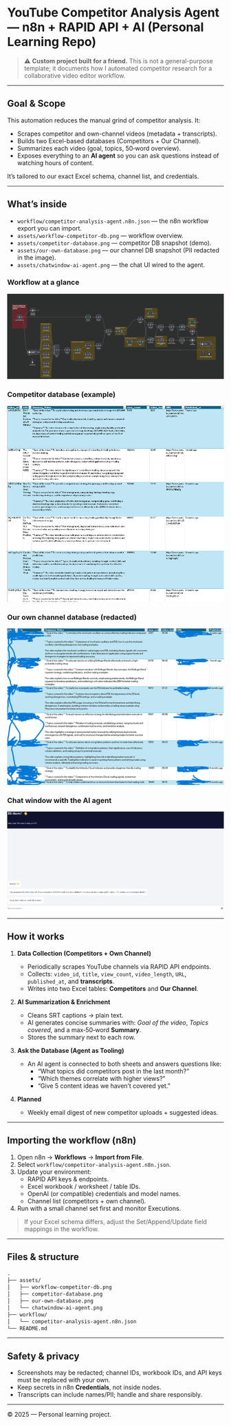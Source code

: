 # YouTube Competitor Analysis Agent — n8n + RAPID API + AI (Personal Learning Repo)

> ⚠️ **Custom project built for a friend.** This is not a general-purpose template; it documents how I automated competitor research for a collaborative video editor workflow.

---

## Goal & Scope

This automation reduces the manual grind of competitor analysis. It:
- Scrapes competitor and own-channel videos (metadata + transcripts).
- Builds two Excel-based databases (Competitors + Our Channel).
- Summarizes each video (goal, topics, 50‑word overview).
- Exposes everything to an **AI agent** so you can ask questions instead of watching hours of content.

It’s tailored to our exact Excel schema, channel list, and credentials.

---

## What’s inside

- `workflow/competitor-analysis-agent.n8n.json` — the n8n workflow export you can import.
- `assets/workflow-competitor-db.png` — workflow overview.
- `assets/competitor-database.png` — competitor DB snapshot (demo).
- `assets/our-own-database.png` — our channel DB snapshot (PII redacted in the image).
- `assets/chatwindow-ai-agent.png` — the chat UI wired to the agent.

### Workflow at a glance
![Workflow overview](Workflow-competitor-db.png)

### Competitor database (example)
![Competitor database](Competitor-database.png)

### Our own channel database (redacted)
![Our DB (redacted)](Our-own-database.png)

### Chat window with the AI agent
![Chat UI](Chatwindow-ai-agent.png)

---

## How it works

1. **Data Collection (Competitors + Own Channel)**  
   - Periodically scrapes YouTube channels via RAPID API endpoints.  
   - Collects: `video_id`, `title`, `view_count`, `video_length`, `URL`, `published_at`, and **transcripts**.  
   - Writes into two Excel tables: **Competitors** and **Our Channel**.

2. **AI Summarization & Enrichment**  
   - Cleans SRT captions → plain text.  
   - AI generates concise summaries with: *Goal of the video*, *Topics covered*, and a max‑50‑word **Summary**.  
   - Stores the summary next to each row.

3. **Ask the Database (Agent as Tooling)**  
   - An AI agent is connected to both sheets and answers questions like:  
     - “What topics did competitors post in the last month?”  
     - “Which themes correlate with higher views?”  
     - “Give 5 content ideas we haven’t covered yet.”  

4. **Planned**  
   - Weekly email digest of new competitor uploads + suggested ideas.

---

## Importing the workflow (n8n)

1. Open n8n → **Workflows** → **Import from File**.  
2. Select `workflow/competitor-analysis-agent.n8n.json`.  
3. Update your environment:  
   - RAPID API keys & endpoints.  
   - Excel workbook / worksheet / table IDs.  
   - OpenAI (or compatible) credentials and model names.  
   - Channel list (competitors + own channel).  
4. Run with a small channel set first and monitor Executions.

> If your Excel schema differs, adjust the Set/Append/Update field mappings in the workflow.

---

## Files & structure

```
.
├── assets/
│   ├── workflow-competitor-db.png
│   ├── competitor-database.png
│   ├── our-own-database.png
│   └── chatwindow-ai-agent.png
├── workflow/
│   └── competitor-analysis-agent.n8n.json
└── README.md
```

---

## Safety & privacy

- Screenshots may be redacted; channel IDs, workbook IDs, and API keys must be replaced with your own.
- Keep secrets in n8n **Credentials**, not inside nodes.
- Transcripts can include names/PII; handle and share responsibly.

---

© 2025 — Personal learning project.
